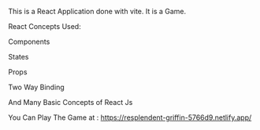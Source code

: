 This is a React Application done with vite. It is a Game.

React Concepts Used:

Components

States

Props

Two Way Binding

And Many Basic Concepts of React Js


You Can Play The Game at : https://resplendent-griffin-5766d9.netlify.app/
